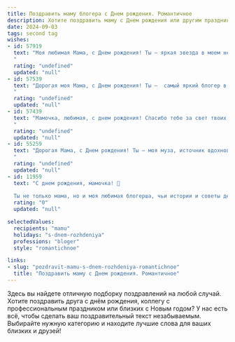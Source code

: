 ```yaml
---
title: Поздравить маму блогера c Днем рождения. Романтичное
description: Хотите поздравить маму c Днем рождения или другим праздником? Наш ИИ создаст незабываемое поздравление, а вы обязательно выделитесь среди других.  
date: 2024-09-03
tags: second tag
wishes:
- id: 57919
  text: "Моя любимая Мама, с Днем рождения! Ты – яркая звезда в моем небосклоне, блогер, чье творчество вдохновляет и радует миллионы.  Пусть каждый день твоей жизни будет полон любви, радости и новых творческих успехов!
  "
  rating: "undefined"
  updated: "null"
- id: 57539
  text: "Дорогая моя Мама, с Днем рождения! Ты –  самый яркий блогер в моей жизни,  твои посты о любви,  о жизни,  о  всех  прекрасных и  не очень моментах –  это  истинное вдохновение.  Пусть  каждый день  будет  наполнен  радостью,  а  каждый  твой  пост –  лайками  и  комментариями  от  самых  преданных  читателей.  Люблю тебя бесконечно!
  "
  rating: "undefined"
  updated: "null"
- id: 57439
  text: "Мамочка, любимая, с днем рождения! Спасибо тебе за свет твоих глаз, за тепло твоего сердца, за неизменную поддержку. Твой блог – это не просто хобби, это твоё творчество, это частичка тебя, которую ты даришь миру. Будь счастлива, любима, вдохновляй и продолжай блистать!
  "
  rating: "undefined"
  updated: "null"
- id: 55259
  text: "Дорогая Мама, с Днем рождения! Ты — моя муза, источник вдохновения и света, самая яркая звезда в моем небосклоне. Твой блог — это окно в твою душу, наполненное любовью, мудростью и красотой. Пусть каждый день будет наполнен светом, радостью и новыми творческими проектами!
  "
  rating: "undefined"
  updated: "null"
- id: 11959
  text: "С днем рождения, мамочка! 🌹
  
  Ты не только мама, но и моя любимая блогерша, чьи истории и советы делают мир вокруг чуточку светлее и добрее. Сегодня, в твой особенный день, хочу пожелать тебе нескончаемого вдохновения и творческих успехов. Пусть каждый твой день будет наполнен радостью, здоровьем и любовью, которую ты так щедро даришь всем нам. Спасибо за всё, что ты делаешь! Ты – моя вечная источни"
  rating: "0"
  updated: "null"

selectedValues:
  recipients: "mamu"
  holidays: "s-dnem-rozhdeniya"
  professions: "bloger"
  style: "romantichnoe"

links:
- slug: "pozdravit-mamu-s-dnem-rozhdeniya-romantichnoe"
  title: "Поздравить маму c Днем рождения. Романтичное"
---
```


Здесь вы найдете отличную подборку поздравлений на любой случай. 
Хотите поздравить друга с днём рождения, коллегу с профессиональным праздником или близких с Новым годом? У нас есть всё, чтобы сделать ваш поздравительный текст незабываемым. Выбирайте нужную категорию и находите лучшие слова для ваших близких и друзей!
